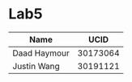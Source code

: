 # Lab5
|    Name    |    UCID     |
|------------| ------------|
|Daad Haymour|   30173064  |
| Justin Wang|   30191121  |
